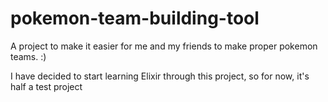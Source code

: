 # pokemon-team-building-tool

A project to make it easier for me and my friends to make proper pokemon teams. :)

I have decided to start learning Elixir through this project, so for now, it's half a test project 

